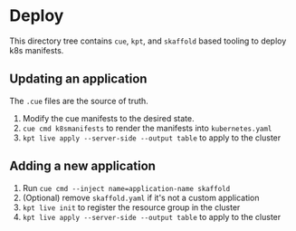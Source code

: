 # Deploy

This directory tree contains `cue`, `kpt`, and `skaffold` based tooling to deploy k8s manifests.

## Updating an application

The `.cue` files are the source of truth.

1. Modify the cue manifests to the desired state.
2. `cue cmd k8smanifests` to render the manifests into `kubernetes.yaml`
3. `kpt live apply --server-side --output table` to apply to the cluster

## Adding a new application

1. Run `cue cmd --inject name=application-name skaffold`
2. (Optional) remove `skaffold.yaml` if it's not a custom application
3. `kpt live init` to register the resource group in the cluster
4. `kpt live apply --server-side --output table` to apply to the cluster
